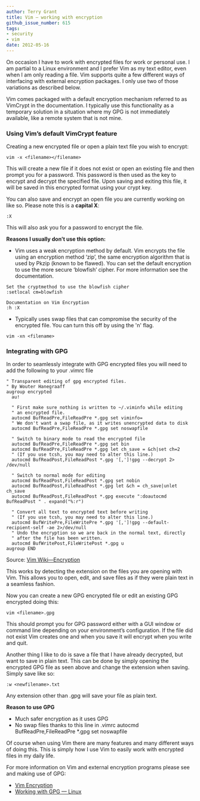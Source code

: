 ```yaml
---
author: Terry Grant
title: Vim — working with encryption
github_issue_number: 615
tags:
- security
- vim
date: 2012-05-16
---
```




On occasion I have to work with encrypted files for work or personal use. I am partial to a Linux environment and I prefer Vim as my text editor, even when I am only reading a file. Vim supports quite a few different ways of interfacing with external encryption packages. I only use two of those variations as described below.

Vim comes packaged with a default encryption mechanism referred to as VimCrypt in the documentation. I typically use this functionality as a temporary solution in a situation where my GPG is not immediately available, like a remote system that is not mine. 

### Using Vim’s default VimCrypt feature

Creating a new encrypted file or open a plain text file you wish to encrypt:

```
vim -x <filename></filename>
```

This will create a new file if it does not exist or open an existing file and then prompt you for a password. This password is then used as the key to encrypt and decrypt the specified file. Upon saving and exiting this file, it will be saved in this encrypted format using your crypt key.

You can also save and encrypt an open file you are currently working on like so. Please note this is a **capital X**: 

```
:X 
```
This will also ask you for a password to encrypt the file.

**Reasons I usually don’t use this option:**

- Vim uses a weak encryption method by default. Vim encrypts the file using an encryption method ‘zip’, the same encryption algorithm that is used by Pkzip (known to be flawed). You can set the default encryption to use the more secure ‘blowfish’ cipher. For more information see the documentation.

```
Set the cryptmethod to use the blowfish cipher
:setlocal cm=blowfish 

Documentation on Vim Encryption
:h :X
```
  - Typically uses swap files that can compromise the security of the encrypted file. You can turn this off by using the 'n' flag.

```
vim -xn <filename>
```

### Integrating with GPG

In order to seamlessly integrate with GPG encrypted files you will need to add the following to your .vimrc file

```plain
" Transparent editing of gpg encrypted files.
" By Wouter Hanegraaff
augroup encrypted
  au!

  " First make sure nothing is written to ~/.viminfo while editing
  " an encrypted file.
  autocmd BufReadPre,FileReadPre *.gpg set viminfo=
  " We don't want a swap file, as it writes unencrypted data to disk
  autocmd BufReadPre,FileReadPre *.gpg set noswapfile

  " Switch to binary mode to read the encrypted file
  autocmd BufReadPre,FileReadPre *.gpg set bin
  autocmd BufReadPre,FileReadPre *.gpg let ch_save = &ch|set ch=2
  " (If you use tcsh, you may need to alter this line.)
  autocmd BufReadPost,FileReadPost *.gpg '[,']!gpg --decrypt 2> /dev/null

  " Switch to normal mode for editing
  autocmd BufReadPost,FileReadPost *.gpg set nobin
  autocmd BufReadPost,FileReadPost *.gpg let &ch = ch_save|unlet ch_save
  autocmd BufReadPost,FileReadPost *.gpg execute ":doautocmd BufReadPost " . expand("%:r")

  " Convert all text to encrypted text before writing
  " (If you use tcsh, you may need to alter this line.)
  autocmd BufWritePre,FileWritePre *.gpg '[,']!gpg --default-recipient-self -ae 2>/dev/null
  " Undo the encryption so we are back in the normal text, directly
  " after the file has been written.
  autocmd BufWritePost,FileWritePost *.gpg u
augroup END
```
Source: [Vim Wiki—​Encryption](http://vim.wikia.com/wiki/Encryption) 

This works by detecting the extension on the files you are opening with Vim. This allows you to open, edit, and save files as if they were plain text in a seamless fashion.

Now you can create a new GPG encrypted file or edit an existing GPG encrypted doing this: 

```
vim <filename>.gpg
```

This should prompt you for GPG password either with a GUI window or command line depending on your environment’s configuration. If the file did not exist Vim creates one and when you save it will encrypt when you write and quit.

Another thing I like to do is save a file that I have already decrypted, but want to save in plain text. This can be done by simply opening the encrypted GPG file as seen above and change the extension when saving. Simply save like so: 

```
:w <newfilename>.txt
```
Any extension other than .gpg will save your file as plain text.  

**Reason to use GPG**

- Much safer encryption as it uses GPG 
- No swap files thanks to this line in .vimrc autocmd BufReadPre,FileReadPre *.gpg set noswapfile

Of course when using Vim there are many features and many different ways of doing this. This is simply how I use Vim to easily work with encrypted files in my daily life.

For more information on Vim and external encryption programs please see and making use of GPG: 

- [Vim Encryption](http://vim.wikia.com/wiki/Encryption)
- [Working with GPG — Linux](http://www.cyberciti.biz/tips/linux-how-to-encrypt-and-decrypt-files-with-a-password.html)


